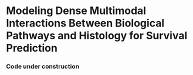 # Modeling Dense Multimodal Interactions Between Biological Pathways and Histology for Survival Prediction
### Code under construction

